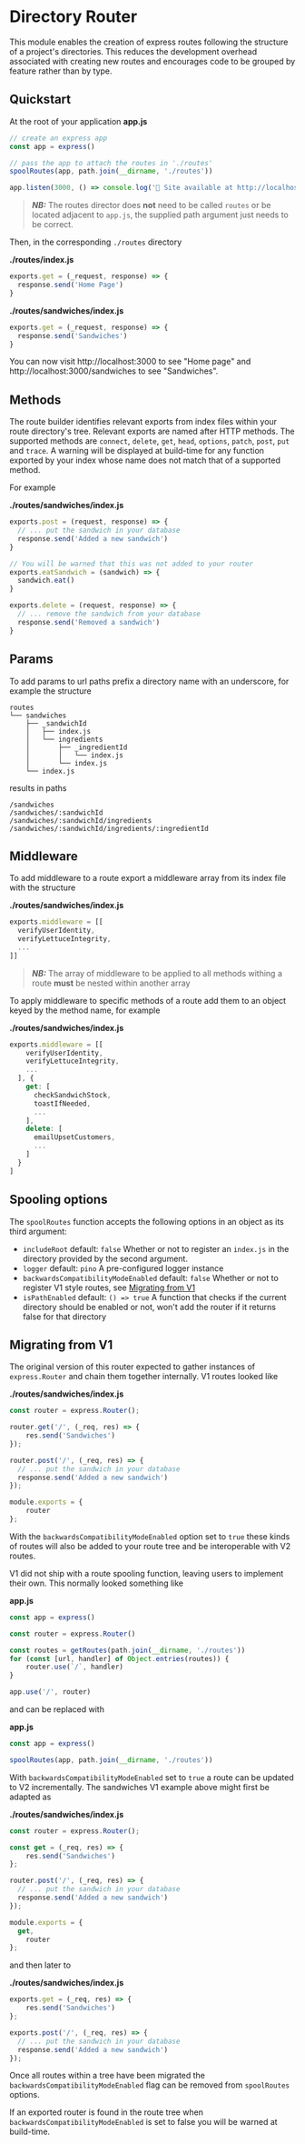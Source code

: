 # Directory Router

This module enables the creation of express routes following the structure of a project's directories. This reduces the development overhead associated with creating new routes and encourages code to be grouped by feature rather than by type. 

## Quickstart

At the root of your application
**app.js**
```js
// create an express app
const app = express()

// pass the app to attach the routes in './routes'
spoolRoutes(app, path.join(__dirname, './routes'))

app.listen(3000, () => console.log('🚀 Site available at http://localhost:3000'))
```
>***NB:*** The routes director does **not** need to be called `routes` or be located adjacent to `app.js`, the supplied path argument just needs to be correct.

Then, in the corresponding `./routes` directory

**./routes/index.js**
```js
exports.get = (_request, response) => {
  response.send('Home Page')
}
```

**./routes/sandwiches/index.js**
```js
exports.get = (_request, response) => {
  response.send('Sandwiches')
}
```

You can now visit http://localhost:3000 to see "Home page" and http://localhost:3000/sandwiches to see "Sandwiches".

## Methods

The route builder identifies relevant exports from index files within your route directory's tree. Relevant exports are named after HTTP methods. The supported methods are `connect`, `delete`, `get`, `head`, `options`, `patch`, `post`, `put` and `trace`. A warning will be displayed at build-time for any function exported by your index whose name does not match that of a supported method. 

For example

**./routes/sandwiches/index.js**
```js
exports.post = (request, response) => {
  // ... put the sandwich in your database
  response.send('Added a new sandwich')
}

// You will be warned that this was not added to your router
exports.eatSandwich = (sandwich) => {
  sandwich.eat()
}

exports.delete = (request, response) => {
  // ... remove the sandwich from your database
  response.send('Removed a sandwich')
}
```

## Params

To add params to url paths prefix a directory name with an underscore, for example the structure

```
routes
└── sandwiches
    ├── _sandwichId
    │   ├── index.js
    │   └── ingredients
    │       ├── _ingredientId
    │       │   └── index.js
    │       └── index.js
    └── index.js
```

results in paths
```
/sandwiches
/sandwiches/:sandwichId
/sandwiches/:sandwichId/ingredients
/sandwiches/:sandwichId/ingredients/:ingredientId
```

## Middleware

To add middleware to a route export a middleware array from its index file with the structure

**./routes/sandwiches/index.js**
```js
exports.middleware = [[
  verifyUserIdentity,
  verifyLettuceIntegrity,
  ...
]]
```

>***NB:*** The array of middleware to be applied to all methods withing a route **must** be nested within another array

To apply middleware to specific methods of a route add them to an object keyed by the method name, for example

**./routes/sandwiches/index.js**
```js
exports.middleware = [[
    verifyUserIdentity, 
    verifyLettuceIntegrity, 
    ...
  ], { 
    get: [
      checkSandwichStock,
      toastIfNeeded,
      ...
    ],
    delete: [
      emailUpsetCustomers,
      ...
    ]
  }
]
```
## Spooling options

The `spoolRoutes` function accepts the following options in an object as its third argument:

* `includeRoot`
default: `false` 
Whether or not to register an `index.js` in the directory provided by the second argument. 
* `logger`
default: `pino`
A pre-configured logger instance
* `backwardsCompatibilityModeEnabled`
default: `false`
Whether or not to register V1 style routes, see [Migrating from V1](#migrating-from-v1)
* `isPathEnabled`
default: `() => true`
A function that checks if the current directory should be enabled or not, won't add the router if it returns false for that directory

## Migrating from V1

The original version of this router expected to gather instances of `express.Router` and chain them together internally. V1 routes looked like

**./routes/sandwiches/index.js**
```js
const router = express.Router();

router.get('/', (_req, res) => {
	res.send('Sandwiches')
});

router.post('/', (_req, res) => {
  // ... put the sandwich in your database
  response.send('Added a new sandwich')
});

module.exports = {
	router
};
```

With the `backwardsCompatibilityModeEnabled` option set to `true` these kinds of routes will also be added to your route tree and be interoperable with V2 routes.

V1 did not ship with a route spooling function, leaving users to implement their own. This normally looked something like

**app.js**
```js
const app = express()

const router = express.Router()

const routes = getRoutes(path.join(__dirname, './routes'))
for (const [url, handler] of Object.entries(routes)) {
	router.use(`/`, handler)
}

app.use('/', router)
```

and can be replaced with 

**app.js**
```js
const app = express()

spoolRoutes(app, path.join(__dirname, './routes'))
```

With `backwardsCompatibilityModeEnabled` set to `true` a route can be updated to V2 incrementally. The sandwiches V1 example above might first be adapted as 

**./routes/sandwiches/index.js**
```js
const router = express.Router();

const get = (_req, res) => {
	res.send('Sandwiches')
};

router.post('/', (_req, res) => {
  // ... put the sandwich in your database
  response.send('Added a new sandwich')
});

module.exports = {
  get,
	router
};
```

and then later to 

**./routes/sandwiches/index.js**
```js
exports.get = (_req, res) => {
	res.send('Sandwiches')
};

exports.post('/', (_req, res) => {
  // ... put the sandwich in your database
  response.send('Added a new sandwich')
});
```

Once all routes within a tree have been migrated the `backwardsCompatibilityModeEnabled` flag can be removed from `spoolRoutes` options.

If an exported router is found in the route tree when `backwardsCompatibilityModeEnabled` is set to false you will be warned at build-time.

